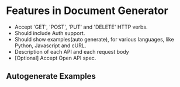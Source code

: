 # Features in Document Generator

- Accept 'GET', 'POST', 'PUT' and 'DELETE' HTTP verbs.
- Should include Auth support. 
- Should show examples(auto generate), for various languages, like Python, Javascript and cURL.
- Description of each API and each request body
- [Optional] Accept Open API spec.




## Autogenerate Examples